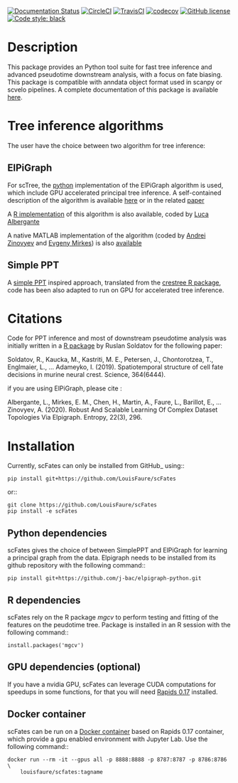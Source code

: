 [![Documentation Status](https://readthedocs.org/projects/scfates/badge/?version=latest)](https://scfates.readthedocs.io/en/latest/?badge=latest)
[![CircleCI](https://circleci.com/gh/LouisFaure/scFates.svg?style=shield)](https://circleci.com/gh/LouisFaure/scFates)
[![TravisCI](https://api.travis-ci.com/LouisFaure/scFates.svg?branch=master)](https://travis-ci.com/github/LouisFaure/scFates)
[![codecov](https://codecov.io/gh/LouisFaure/scFates/branch/master/graph/badge.svg)](https://codecov.io/gh/LouisFaure/scFates)
[![GitHub license](https://img.shields.io/github/license/LouisFaure/scFates)](https://github.com/LouisFaure/scFates/blob/master/LICENSE)
[![Code style: black](https://img.shields.io/badge/code%20style-black-000000.svg)](https://github.com/psf/black)

Description
===========

This package provides an Python tool suite for fast tree inference and advanced pseudotime downstream analysis, with a focus on fate biasing. This package is compatible with anndata object format used in scanpy or scvelo pipelines. A complete documentation of this package is available [here](https://scfates.readthedocs.io/en/latest).

Tree inference algorithms
=========================

The user have the choice between two algorithm for tree inference:

## ElPiGraph

For scTree, the [python](https://github.com/j-bac/elpigraph-python/) implementation of the ElPiGraph algorithm is used, which include GPU accelerated principal tree inference. A self-contained description of the algorithm is available [here](https://github.com/auranic/Elastic-principal-graphs/blob/master/ElPiGraph_Methods.pdf) or in the related [paper](https://www.mdpi.com/1099-4300/22/3/296)

A [R implementation](https://github.com/Albluca/ElPiGraph.R) of this algorithm is also available, coded by [Luca Albergante](https://github.com/Albluca)

A native MATLAB implementation of the algorithm (coded by [Andrei
Zinovyev](https://github.com/auranic/) and [Evgeny
Mirkes](https://github.com/Mirkes)) is also
[available](https://github.com/auranic/Elastic-principal-graphs)

## Simple PPT

A [simple PPT](https://www.acsu.buffalo.edu/~yijunsun/lab/Paper/simplePPT.pdf) inspired approach, translated from the [crestree R package](https://github.com/hms-dbmi/crestree), code has been also adapted to run on GPU for accelerated tree inference.

Citations
=========

Code for PPT inference and most of downstream pseudotime analysis was initially written in a [R package](https://github.com/hms-dbmi/crestree) by Ruslan Soldatov for the following paper:

Soldatov, R., Kaucka, M., Kastriti, M. E., Petersen, J., Chontorotzea, T., Englmaier, L., … Adameyko, I. (2019). Spatiotemporal structure of cell fate decisions in murine neural crest. Science, 364(6444).

if you are using ElPiGraph, please cite :

Albergante, L., Mirkes, E. M., Chen, H., Martin, A., Faure, L., Barillot, E., … Zinovyev, A. (2020). Robust And Scalable Learning Of Complex Dataset Topologies Via Elpigraph. Entropy, 22(3), 296.


Installation
============

Currently, scFates can only be installed from GitHub_ using::

    pip install git+https://github.com/LouisFaure/scFates

or::

    git clone https://github.com/LouisFaure/scFates
    pip install -e scFates


## Python dependencies

scFates gives the choice of between SimplePPT and ElPiGraph for learning a principal graph from the data.
Elpigraph needs to be installed from its github repository with the following command::

	pip install git+https://github.com/j-bac/elpigraph-python.git

## R dependencies

scFates rely on the R package *mgcv* to perform testing and fitting of the features on the peudotime
tree. Package is installed in an R session with the following command::

    install.packages('mgcv')

## GPU dependencies (optional)

If you have a nvidia GPU, scFates can leverage CUDA computations for speedups in some functions, for that you will need
[Rapids 0.17](https://rapids.ai/) installed.

## Docker container

scFates can be run on a [Docker container](https://hub.docker.com/repository/docker/louisfaure/scfates) based on Rapids 0.17 container,
which provide a gpu enabled environment with Jupyter Lab. Use the following command::

    docker run --rm -it --gpus all -p 8888:8888 -p 8787:8787 -p 8786:8786 \
        louisfaure/scfates:tagname
